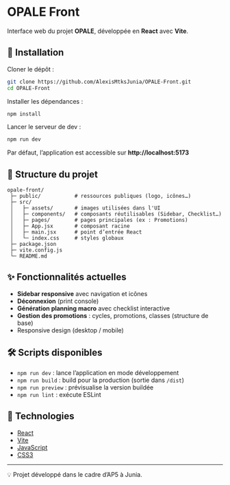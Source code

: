# OPALE Front

Interface web du projet **OPALE**, développée en **React** avec **Vite**.

## 🚀 Installation

Cloner le dépôt :

```bash
git clone https://github.com/AlexisMtksJunia/OPALE-Front.git
cd OPALE-Front
```

Installer les dépendances :

```bash
npm install
```

Lancer le serveur de dev :

```bash
npm run dev
```

Par défaut, l’application est accessible sur **http://localhost:5173**

## 📂 Structure du projet

```
opale-front/
 ├─ public/           # ressources publiques (logo, icônes…)
 ├─ src/
 │   ├─ assets/       # images utilisées dans l'UI
 │   ├─ components/   # composants réutilisables (Sidebar, Checklist…)
 │   ├─ pages/        # pages principales (ex : Promotions)
 │   ├─ App.jsx       # composant racine
 │   ├─ main.jsx      # point d’entrée React
 │   └─ index.css     # styles globaux
 ├─ package.json
 ├─ vite.config.js
 └─ README.md
```

## ✨ Fonctionnalités actuelles

- **Sidebar responsive** avec navigation et icônes
- **Déconnexion** (print console)
- **Génération planning macro** avec checklist interactive
- **Gestion des promotions** : cycles, promotions, classes (structure de base)
- Responsive design (desktop / mobile)

## 🛠️ Scripts disponibles

- `npm run dev` : lance l’application en mode développement
- `npm run build` : build pour la production (sortie dans `/dist`)
- `npm run preview` : prévisualise la version buildée
- `npm run lint` : exécute ESLint

## 📌 Technologies

- [React](https://react.dev/)
- [Vite](https://vitejs.dev/)
- [JavaScript](https://developer.mozilla.org/fr/docs/Web/JavaScript)
- [CSS3](https://developer.mozilla.org/fr/docs/Web/CSS)

---

💡 Projet développé dans le cadre d’AP5 à Junia.
